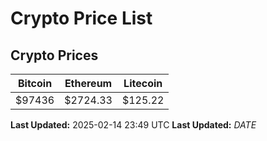 # Crypto Price List

## Crypto Prices
| Bitcoin | Ethereum | Litecoin |
| ------- | -------- | -------- |
| $97436 | $2724.33 | $125.22 |
**Last Updated:** 2025-02-14 23:49 UTC
**Last Updated:** $DATE$
